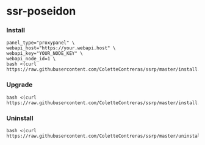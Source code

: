 # ssr-poseidon

### Install

```
panel_type="proxypanel" \
webapi_host="https://your.webapi.host" \
webapi_key="YOUR_NODE_KEY" \
webapi_node_id=1 \
bash <(curl https://raw.githubusercontent.com/ColetteContreras/ssrp/master/install.sh)
```

### Upgrade

```
bash <(curl https://raw.githubusercontent.com/ColetteContreras/ssrp/master/install.sh)
```

### Uninstall

```
bash <(curl https://raw.githubusercontent.com/ColetteContreras/ssrp/master/uninstall.sh)
```
